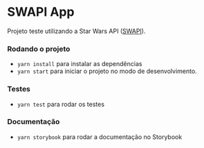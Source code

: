 # SWAPI App

Projeto teste utilizando a Star Wars API ([SWAPI](https://swapi.dev/)).

### Rodando o projeto

- `yarn install` para instalar as dependências
- `yarn start` para iniciar o projeto no modo de desenvolvimento.

### Testes
- `yarn test` para rodar os testes

### Documentação
- `yarn storybook` para rodar a documentação no Storybook